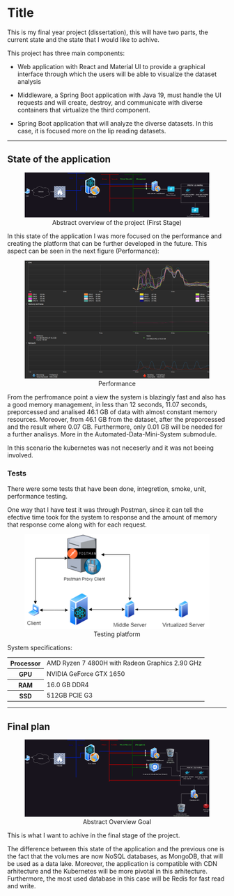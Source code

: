 # Title

This is my final year project (dissertation), this will have two parts, the current state and the state that I would like to achive.

This project has three main components: 

* Web application with React and Material UI to provide a graphical interface through which the users will be able to visualize the dataset analysis

* Middleware, a Spring Boot application with Java 19, must handle the UI requests and will create, destroy, and communicate with diverse containers that virtualize the third component.

* Spring Boot application that will analyze the diverse datasets. In this case, it is focused more on the lip reading datasets.

-------------------------------------------

## State of the application

<center><figure><img src="figs/Abstract_Overview_FIrst_Stage.drawio.png" alt="Abstract_Overview_Of_The_Project_First_Stage"><figcaption>Abstract overview of the project (First Stage)</figcaption></figure></center>

In this state of the application I was more focused on the performance and creating the platform that can be further developed in the future. This aspect can be seen in the next figure (Performance):

<center><figure><img src="figs/Performance.png" alt="Performance"><figcaption>Performance</figcaption></figure></center>

From the perfromance point a view the system is blazingly fast and also has a good memory management, in less than 12 seconds, 11.07 seconds, preporcessed and analised 46.1 GB of data with almost constant memory resources. Moreover, from 46.1 GB from the dataset, after the preporcessed and the result where 0.07 GB. Furthermore, only 0.01 GB will be needed for a further analisys. More in the Automated-Data-Mini-System submodule.  

In this scenario the kubernetes was not neceserly and it was not beeing involved.

### Tests

There were some tests that have been done, integretion, smoke, unit, performance testing.

One way that I have test it was through Postman, since it can tell the efective time took for the system to response and the amount of memory that response come along with for each request.  

<center><figure><img src="figs/Screenshot from 2023-12-10 17-37-13.png" alt="Testing platform"><figcaption>Testing platform</figcaption></figure></center>

System specifications:

<table>

<tr>
    <th>Processor</th>
    <td>AMD Ryzen 7 4800H with Radeon Graphics 2.90 GHz</td>
</tr>
<tr>
    <th>GPU</th>
    <td>NVIDIA GeForce GTX 1650</td>
</tr>
<tr>
    <th>RAM</th>
    <td>16.0 GB DDR4</td>
</tr>
<tr>
    <th>SSD</th>
    <td>512GB PCIE G3</td>
</tr>

</table>

----------------------------------------------------------

## Final plan

<center><figure><img src="figs/Abstract_Overview_Goal.drawio.png" alt="Abstract_Overview_Goa"><figcaption>Abstract Overview Goal</figcaption></figure></center>

This is what I want to achive in the final stage of the project. 

The difference between this state of the application and the previous one is the fact that the volumes are now NoSQL databases, as MongoDB, that will be used as a data lake. Moreover, the application is compatible with CDN arhitecture and the Kubernetes will be more pivotal in this arhitecture. Furthermore, the most used database in this case will be Redis for fast read and write.
